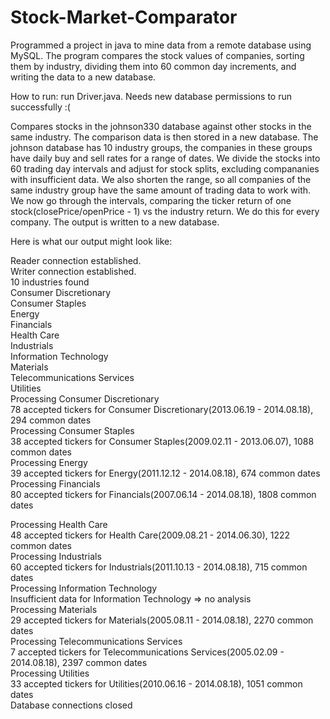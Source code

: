 # Stock-Market-Comparator
Programmed a project in java to mine data from a remote database using MySQL. The program compares the stock values of companies, sorting them by industry, dividing them into 60 common day increments, and writing the data to a new database.

How to run: run Driver.java. Needs new database permissions to run successfully :(

Compares stocks in the johnson330 database against other stocks in the same industry. The comparison data is then stored in a new database. The johnson database has 10 industry groups, the companies in these groups have daily buy and sell rates for a range of dates. We divide the stocks into 60 trading day intervals and adjust for stock splits, excluding compananies with insufficient data. We also shorten the range, so all companies of the same industry group have the same amount of trading data to work with. We now go through the intervals, comparing the ticker return of one stock(closePrice/openPrice - 1) vs the industry return. We do this for every company. The output is written to a new database.


Here is what our output might look like:

Reader connection established.  
Writer connection established.  
10 industries found  
Consumer Discretionary  
Consumer Staples  
Energy  
Financials  
Health Care  
Industrials  
Information Technology  
Materials  
Telecommunications Services  
Utilities  
Processing Consumer Discretionary  
78 accepted tickers for Consumer Discretionary(2013.06.19 - 2014.08.18), 294 common dates  
Processing Consumer Staples  
38 accepted tickers for Consumer Staples(2009.02.11 - 2013.06.07), 1088 common dates  
Processing Energy  
39 accepted tickers for Energy(2011.12.12 - 2014.08.18), 674 common dates  
Processing Financials  
80 accepted tickers for Financials(2007.06.14 - 2014.08.18), 1808 common dates  

Processing Health Care  
48 accepted tickers for Health Care(2009.08.21 - 2014.06.30), 1222 common dates  
Processing Industrials  
60 accepted tickers for Industrials(2011.10.13 - 2014.08.18), 715 common dates  
Processing Information Technology  
Insufficient data for Information Technology => no analysis  
Processing Materials  
29 accepted tickers for Materials(2005.08.11 - 2014.08.18), 2270 common dates  
Processing Telecommunications Services  
7 accepted tickers for Telecommunications Services(2005.02.09 - 2014.08.18), 2397 common dates  
Processing Utilities  
33 accepted tickers for Utilities(2010.06.16 - 2014.08.18), 1051 common dates  
Database connections closed  
